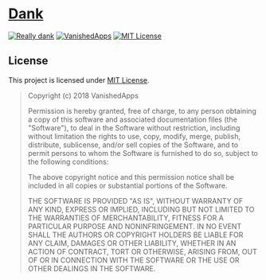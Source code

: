 # [Dank](https://vanishedapps.github.io/dank)
[![Really dank](https://img.shields.io/badge/really-dank-e34c26.svg?longCache=true&style=flat-square)](https://vanishedapps.github.io/dank) [![VanishedApps](https://img.shields.io/badge/owner-VanishedApps-44cc11.svg?longCache=true&style=flat-square)](https://github.com/VanishedApps) [![MIT License](https://img.shields.io/badge/license-MIT-0366d6.svg?longCache=true&style=flat-square)](/LICENSE)

## License
This project is licensed under [MIT License](/LICENSE).

> Copyright (c) 2018 VanishedApps
> 
> Permission is hereby granted, free of charge, to any person obtaining a copy
> of this software and associated documentation files (the "Software"), to deal
> in the Software without restriction, including without limitation the rights
> to use, copy, modify, merge, publish, distribute, sublicense, and/or sell
> copies of the Software, and to permit persons to whom the Software is
> furnished to do so, subject to the following conditions:
> 
> The above copyright notice and this permission notice shall be included in all
> copies or substantial portions of the Software.
> 
> THE SOFTWARE IS PROVIDED "AS IS", WITHOUT WARRANTY OF ANY KIND, EXPRESS OR
> IMPLIED, INCLUDING BUT NOT LIMITED TO THE WARRANTIES OF MERCHANTABILITY,
> FITNESS FOR A PARTICULAR PURPOSE AND NONINFRINGEMENT. IN NO EVENT SHALL THE
> AUTHORS OR COPYRIGHT HOLDERS BE LIABLE FOR ANY CLAIM, DAMAGES OR OTHER
> LIABILITY, WHETHER IN AN ACTION OF CONTRACT, TORT OR OTHERWISE, ARISING FROM,
> OUT OF OR IN CONNECTION WITH THE SOFTWARE OR THE USE OR OTHER DEALINGS IN THE
> SOFTWARE.
